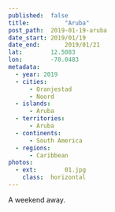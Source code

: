 ```yaml
---
published:  false
title:			"Aruba"
post_path:	2019-01-19-aruba
date_start:	2019/01/19
date_end:		2019/01/21
lat:        12.5083
lon:        -70.0483
metadata:
  - year: 2019
  - cities:
      - Oranjestad
      - Noord
  - islands:
      - Aruba
  - territories:
      - Aruba
  - continents:
      - South America
  - regions:
      - Caribbean
photos:
  - ext:		01.jpg
    class:	horizontal
---
```

A weekend away.